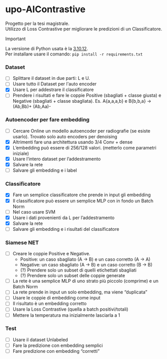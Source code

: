 # upo-AIContrastive
Progetto per la tesi magistrale.\
Utilizzo di Loss Contrastive per migliorare le predizioni di un Classificatore.

> [!IMPORTANT]
> La versione di Python usata è la [3.10.12](https://www.python.org/downloads/release/python-31012/).\
> Per installare usare il comando: `pip install -r requirements.txt`

### Dataset
  - [ ] Splittare il dataset in due parti: L e U.
  - [ ] Usare tutto il Dataset per l'auto encoder
  - [X] Usare L per addestrare il classificatore
  - [ ] Prendere i risultati e fare le coppie Positive (sbagliati + classe giusta) e Negative (sbagliati + classe sbagliata). Es. A{a,a,a,b} e B{b,b,a} → (Ab,Bb)+ (Ab,Aa)-
### Autoencoder per fare embedding
  - [ ] Cercare Online un modello autoencoder per radiografie (se esiste usarlo). Trovato solo auto encoders per denoising
  - [X] Altrimenti fare una architettura usando 3/4 Conv + dense
  - [X] L’embedding può essere di 256/128 valori. (metterlo come parametri iniziale)
  - [X] Usare l’intero dataset per l’addestramento
  - [X] Salvare la rete
  - [ ] Salvare gli embedding e i label
### Classificatore 
  - [X] Fare un semplice classificatore che prende in input gli embedding
  - [X] Il classificatore può essere un semplice MLP con in fondo un Batch Norm
  - [ ] Nel caso usare SVM
  - [X] Usare i dati provenienti da L per l’addestramento
  - [X] Salvare la rete
  - [ ] Salvare gli embedding e i risultati del classificatore
### Siamese NET
  - [ ] Creare le coppie Positive e Negative.
    - Positive: un caso sbagliato (A → B) e un caso corretto (A → A)
    - Negative: un caso sbagliato (A → B) e un caso corretto (B → B)
    - (?) Prendere solo un subset di quelli etichettati sbagliati
    - (?) Prendere solo un subset delle coppie generate
  - [ ] La rete è una semplice MLP di uno strato più piccolo (comprime) e un Batch Norm
  - [ ] La rete prende in input un solo embedding, ma viene “duplicata”
  - [ ] Usare le coppie di embedding come input
  - [ ] Il risultato è un embedding corretto
  - [ ] Usare la Loss Contrastive (quella a batch positivi/totali)
  - [ ] Mettere la temperatura ma inizialmente lasciarla a 1
### Test
- [ ] Usare il dataset Unlabeled
- [ ] Fare la predizione con embedding semplici
- [ ] Fare predizione con embedding “corretti”
